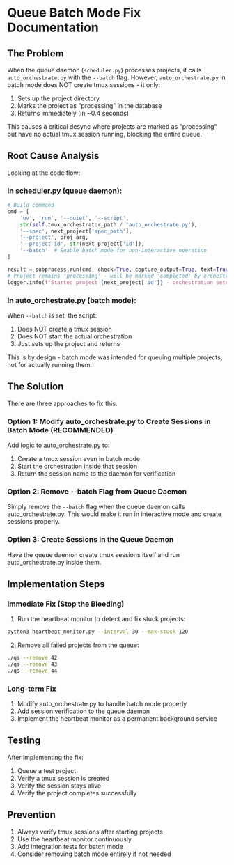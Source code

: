 # Queue Batch Mode Fix Documentation

## The Problem

When the queue daemon (`scheduler.py`) processes projects, it calls `auto_orchestrate.py` with the `--batch` flag. However, `auto_orchestrate.py` in batch mode does NOT create tmux sessions - it only:
1. Sets up the project directory
2. Marks the project as "processing" in the database
3. Returns immediately (in ~0.4 seconds)

This causes a critical desync where projects are marked as "processing" but have no actual tmux session running, blocking the entire queue.

## Root Cause Analysis

Looking at the code flow:

### In scheduler.py (queue daemon):
```python
# Build command
cmd = [
    'uv', 'run', '--quiet', '--script',
    str(self.tmux_orchestrator_path / 'auto_orchestrate.py'),
    '--spec', next_project['spec_path'],
    '--project', proj_arg,
    '--project-id', str(next_project['id']),
    '--batch'  # Enable batch mode for non-interactive operation
]

result = subprocess.run(cmd, check=True, capture_output=True, text=True)
# Project remains 'processing' - will be marked 'completed' by orchestration agents
logger.info(f"Started project {next_project['id']} - orchestration setup completed, project remains in processing")
```

### In auto_orchestrate.py (batch mode):
When `--batch` is set, the script:
1. Does NOT create a tmux session
2. Does NOT start the actual orchestration
3. Just sets up the project and returns

This is by design - batch mode was intended for queuing multiple projects, not for actually running them.

## The Solution

There are three approaches to fix this:

### Option 1: Modify auto_orchestrate.py to Create Sessions in Batch Mode (RECOMMENDED)

Add logic to auto_orchestrate.py to:
1. Create a tmux session even in batch mode
2. Start the orchestration inside that session
3. Return the session name to the daemon for verification

### Option 2: Remove --batch Flag from Queue Daemon

Simply remove the `--batch` flag when the queue daemon calls auto_orchestrate.py. This would make it run in interactive mode and create sessions properly.

### Option 3: Create Sessions in the Queue Daemon

Have the queue daemon create tmux sessions itself and run auto_orchestrate.py inside them.

## Implementation Steps

### Immediate Fix (Stop the Bleeding)

1. Run the heartbeat monitor to detect and fix stuck projects:
```bash
python3 heartbeat_monitor.py --interval 30 --max-stuck 120
```

2. Remove all failed projects from the queue:
```bash
./qs --remove 42
./qs --remove 43
./qs --remove 44
```

### Long-term Fix

1. Modify auto_orchestrate.py to handle batch mode properly
2. Add session verification to the queue daemon
3. Implement the heartbeat monitor as a permanent background service

## Testing

After implementing the fix:

1. Queue a test project
2. Verify a tmux session is created
3. Verify the session stays alive
4. Verify the project completes successfully

## Prevention

1. Always verify tmux sessions after starting projects
2. Use the heartbeat monitor continuously
3. Add integration tests for batch mode
4. Consider removing batch mode entirely if not needed